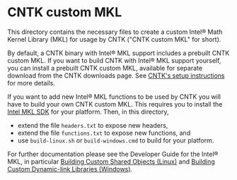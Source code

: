 # CNTK custom MKL

This directory contains the necessary files to create a custom Intel® Math Kernel Library (MKL)
for usage by CNTK ("CNTK custom MKL" for short).

By default, a CNTK binary with Intel® MKL support includes a prebuilt CNTK
custom MKL.
If you want to build CNTK with Intel® MKL support yourself, you can install a
prebuilt CNTK custom MKL, available for separate download from the CNTK
downloads page.
See [CNTK's setup instructions](https://github.com/Microsoft/CNTK/wiki/Setup-CNTK-on-your-machine)
for more details.

If you want to add new Intel® MKL functions to be used by CNTK you will have to
build your own CNTK custom MKL.
This requires you to install the [Intel MKL SDK](https://software.intel.com/en-us/intel-mkl/) for your platform.
Then, in this directory,
* extend the file `headers.txt` to expose new headers,
* extend the file `functions.txt` to expose new functions, and
* use `build-linux.sh` or `build-windows.cmd` to build for your platform.

For further documentation please see the Developer Guide for the Intel® MKL, in particular
[Building Custom Shared Objects (Linux)](https://software.intel.com/en-us/node/528533) and
[Building Custom Dynamic-link Libraries (Windows)](https://software.intel.com/en-us/node/528362).
